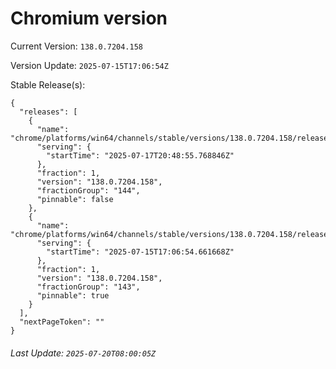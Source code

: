 # Chromium version

Current Version: `138.0.7204.158`

Version Update: `2025-07-15T17:06:54Z`

Stable Release(s):
```
{
  "releases": [
    {
      "name": "chrome/platforms/win64/channels/stable/versions/138.0.7204.158/releases/1752785335",
      "serving": {
        "startTime": "2025-07-17T20:48:55.768846Z"
      },
      "fraction": 1,
      "version": "138.0.7204.158",
      "fractionGroup": "144",
      "pinnable": false
    },
    {
      "name": "chrome/platforms/win64/channels/stable/versions/138.0.7204.158/releases/1752599214",
      "serving": {
        "startTime": "2025-07-15T17:06:54.661668Z"
      },
      "fraction": 1,
      "version": "138.0.7204.158",
      "fractionGroup": "143",
      "pinnable": true
    }
  ],
  "nextPageToken": ""
}
```

###### Last Update: `2025-07-20T08:00:05Z`
        